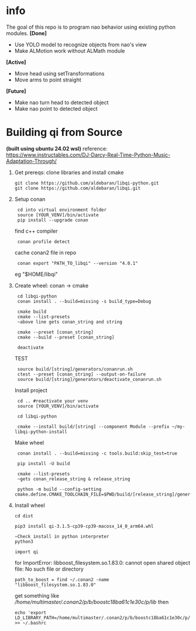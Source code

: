 # info
The goal of this repo is to program nao behavior using existing python modules.
**[Done]** 
*   Use YOLO model to recognize objects from nao's view
*   Make ALMotion work without ALMath module

**[Active]** 
*   Move head using setTransformations
*   Move arms to point straight 

**[Future]**  
*   Make nao turn head to detected object
*   Make nao point to detected object  

# Building qi from Source 
**(built using ubuntu 24.02 wsl)**
reference:
    https://www.instructables.com/DJ-Darcy-Real-Time-Python-Music-Adaptation-Through/

1.  Get prereqs: clone libraries and install cmake

        git clone https://github.com/aldebaran/libqi-python.git
        git clone https://github.com/aldebaran/libqi.git


2. Setup conan

        cd into virtual environment folder
        source [YOUR_VENV]/bin/activate
        pip install --upgrade conan

    find c++ compiler

        conan profile detect

    cache conan2 file in repo
        
        conan export "PATH_TO_libqi" --version "4.0.1"
    eg "$HOME/libqi"


3. Create wheel: conan -> cmake

        cd libqi-python
        conan install . --build=missing -s build_type=Debug

        cmake build
        cmake --list-presets
        ~above line gets conan_string and string

        cmake --preset [conan_string]
        cmake --build --preset [conan_string]

        deactivate
    
    TEST

        source build/[string]/generators/conanrun.sh
        ctest --preset [conan_string] --output-on-failure
        source build/[string]/generators/deactivate_conanrun.sh

    Install project
    
        cd .. #reactivate your venv
        source [YOUR_VENV]/bin/activate

        cd libqi-python

        cmake --install build/[string] --component Module --prefix ~/my-libqi-python-install

    Make wheel

        conan install . --build=missing -c tools.build:skip_test=true

        pip install -U build

        cmake --list-presets
        ~gets conan_release_string & release_string

        python -m build --config-setting cmake.define.CMAKE_TOOLCHAIN_FILE=$PWD/build/[release_string]/generators/conan_toolchain.cmake

3.  Install wheel
        
        cd dist

        pip3 install qi-3.1.5-cp39-cp39-macosx_14_0_arm64.whl

        ~Check install in python interpreter
        python3
        
        import qi

    for ImportError: libboost_filesystem.so.1.83.0: cannot open shared object file: No such file or directory

        path_to_boost = find ~/.conan2 -name "libboost_filesystem.so.1.83.0"

    get something like _/home/multimaster/.conan2/p/b/boostc18ba61c1e30c/p/lib_ then
        
        echo 'export LD_LIBRARY_PATH=/home/multimaster/.conan2/p/b/boostc18ba61c1e30c/p/lib:$LD_LIBRARY_PATH' >> ~/.bashrc

        
